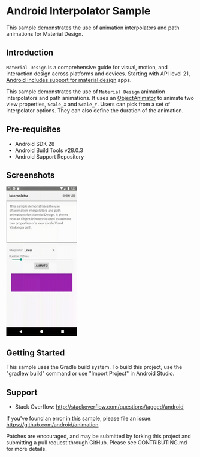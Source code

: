 
Android Interpolator Sample
===================================

This sample demonstrates the use of animation interpolators and path animations for
Material Design.

Introduction
------------

`Material Design` is a comprehensive guide for visual, motion, and interaction
design across platforms and devices. Starting with API level 21,
[Android includes support for material design][1] apps.

This sample demonstrates the use of `Material Design` animation interpolators
and path animations. It uses an [ObjectAnimator][2] to animate two view properties,
`Scale_X` and `Scale_Y`. Users can pick from a set of interpolator options. They
can also define the duration of the animation.

[1]: https://developer.android.com/training/material/index.html
[2]: https://developer.android.com/guide/topics/graphics/prop-animation.html#object-animator

Pre-requisites
--------------

- Android SDK 28
- Android Build Tools v28.0.3
- Android Support Repository

Screenshots
-------------

<img src="screenshots/capture.gif" height="400" alt="Screenshot"/>

Getting Started
---------------

This sample uses the Gradle build system. To build this project, use the
"gradlew build" command or use "Import Project" in Android Studio.

Support
-------

- Stack Overflow: http://stackoverflow.com/questions/tagged/android

If you've found an error in this sample, please file an issue:
https://github.com/android/animation

Patches are encouraged, and may be submitted by forking this project and
submitting a pull request through GitHub. Please see CONTRIBUTING.md for more details.

